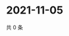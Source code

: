 # 2021-11-05

共 0 条

<!-- BEGIN WEIBO -->
<!-- 最后更新时间 Fri Nov 05 2021 15:13:45 GMT+0800 (China Standard Time) -->

<!-- END WEIBO -->
